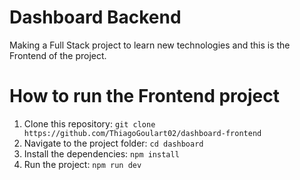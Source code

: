 # Dashboard Backend
Making a Full Stack project to learn new technologies and this is the Frontend of the project.

<h1>How to run the Frontend project</h1>

  1. Clone this repository: `git clone https://github.com/ThiagoGoulart02/dashboard-frontend`
  2. Navigate to the project folder: `cd dashboard`
  3. Install the dependencies: `npm install`
  4. Run the project: `npm run dev`
